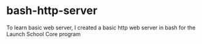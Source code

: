 # bash-http-server
To learn basic web server, I created a basic http web server in bash for the Launch School Core program

